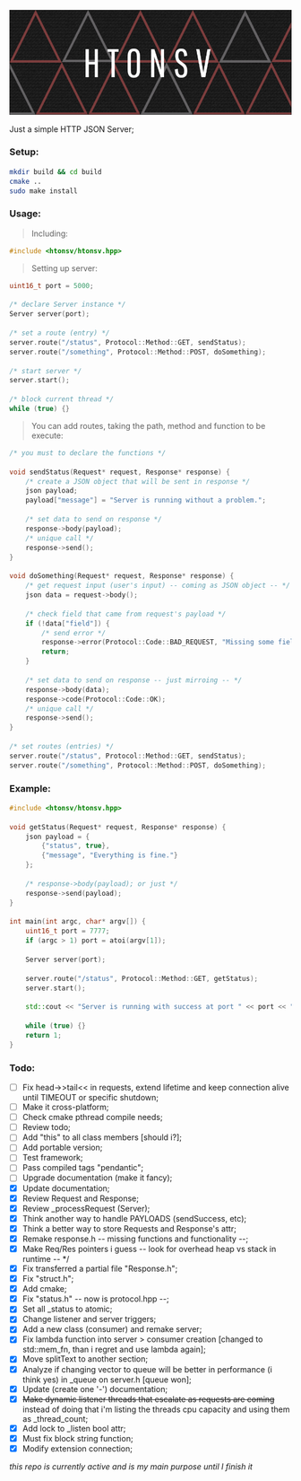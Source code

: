 ![banner](https://raw.githubusercontent.com/arnaldobadin/htonsv/master/banner.png)

Just a simple HTTP JSON Server;

### Setup:

```bash
mkdir build && cd build
cmake ..
sudo make install
```

### Usage:

> Including:
```cpp
#include <htonsv/htonsv.hpp>
```

> Setting up server:
```cpp
uint16_t port = 5000;

/* declare Server instance */
Server server(port);

/* set a route (entry) */
server.route("/status", Protocol::Method::GET, sendStatus);
server.route("/something", Protocol::Method::POST, doSomething);

/* start server */
server.start();

/* block current thread */
while (true) {}
```

> You can add routes, taking the path, method and function to be execute:
```cpp
/* you must to declare the functions */

void sendStatus(Request* request, Response* response) {
	/* create a JSON object that will be sent in response */
	json payload;
	payload["message"] = "Server is running without a problem.";

	/* set data to send on response */
	response->body(payload);
	/* unique call */
	response->send();
}

void doSomething(Request* request, Response* response) {
	/* get request input (user's input) -- coming as JSON object -- */
	json data = request->body();

	/* check field that came from request's payload */
	if (!data["field"]) {
		/* send error */
		response->error(Protocol::Code::BAD_REQUEST, "Missing some field.");
		return;
	}

	/* set data to send on response -- just mirroing -- */
	response->body(data);
	response->code(Protocol::Code::OK);
	/* unique call */
	response->send();
}

/* set routes (entries) */
server.route("/status", Protocol::Method::GET, sendStatus);
server.route("/something", Protocol::Method::POST, doSomething);
```

> 

### Example:

```cpp
#include <htonsv/htonsv.hpp>

void getStatus(Request* request, Response* response) {
	json payload = {
		{"status", true},
		{"message", "Everything is fine."}
	};

	/* response->body(payload); or just */
	response->send(payload);
}

int main(int argc, char* argv[]) {
	uint16_t port = 7777;
	if (argc > 1) port = atoi(argv[1]);

	Server server(port);
	
	server.route("/status", Protocol::Method::GET, getStatus);
	server.start();

	std::cout << "Server is running with success at port " << port << "." << std::endl;

	while (true) {}
	return 1;
}
```

### Todo:

- [ ] Fix head->>tail<< in requests, extend lifetime and keep connection alive until TIMEOUT or specific shutdown;
- [ ] Make it cross-platform;
- [ ] Check cmake pthread compile needs;
- [ ] Review todo;
- [ ] Add "this" to all class members [should i?];
- [ ] Add portable version;
- [ ] Test framework;
- [ ] Pass compiled tags "pendantic";
- [ ] Upgrade documentation (make it fancy);
- [x] Update documentation;
- [x] Review Request and Response;
- [x] Review _processRequest (Server);
- [x] Think another way to handle PAYLOADS (sendSuccess, etc);
- [x] Think a better way to store Requests and Response's attr;
- [x] Remake response.h -- missing functions and functionality --;
- [x] Make Req/Res pointers i guess -- look for overhead heap vs stack in runtime -- */
- [x] Fix transferred a partial file "Response.h";
- [x] Fix "struct.h";
- [x] Add cmake;
- [x] Fix "status.h" -- now is protocol.hpp --;
- [x] Set all _status to atomic;
- [x] Change listener and server triggers;
- [x] Add a new class (consumer) and remake server;
- [x] Fix lambda function into server > consumer creation [changed to std::mem_fn, than i regret and use lambda again];
- [x] Move splitText to another section;
- [x] Analyze if changing vector to queue will be better in performance (i think yes) in _queue on server.h [queue won];
- [x] Update (create one '-') documentation;
- [x] ~~Make dynamic listener threads that escalate as requests are coming~~ instead of doing that i'm listing the threads cpu capacity and using them as _thread_count;
- [x] Add lock to _listen bool attr;
- [x] Must fix block string function;
- [x] Modify extension connection;

*this repo is currently active and is my main purpose until I finish it*
